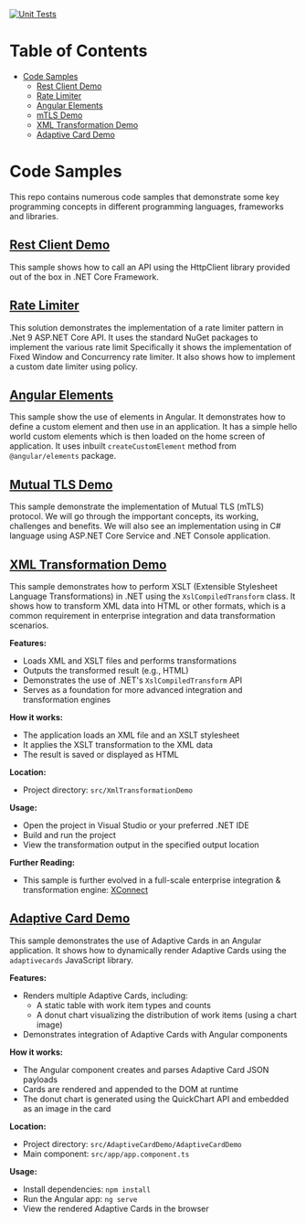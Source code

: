 [![Unit Tests](https://github.com/pravinchandankhede/codesamples/actions/workflows/dotnet.yml/badge.svg)](https://github.com/pravinchandankhede/codesamples/actions/workflows/dotnet.yml)

# Table of Contents
- [Code Samples](#code-samples)
  - [Rest Client Demo](#rest-client-demo)
  - [Rate Limiter](#rate-limiter)
  - [Angular Elements](#angular-elements)
  - [mTLS Demo](#mutual-tls-demo)
  - [XML Transformation Demo](#xml-transformation-demo)
  - [Adaptive Card Demo](#adaptive-card-demo)

# Code Samples
This repo contains numerous code samples that demonstrate some key programming concepts in different programming languages, frameworks and libraries.

## [Rest Client Demo](https://github.com/pravinchandankhede/codesamples/tree/main/src/HttpRestClientDemo)
This sample shows how to call an API using the HttpClient library provided out of the box in .NET Core Framework.

## [Rate Limiter](https://github.com/pravinchandankhede/codesamples/tree/main/src/RateLimitingSolution)
This solution demonstrates the implementation of a rate limiter pattern in .Net 9 ASP.NET Core API. It uses the standard NuGet packages to implement the various rate limit
Specifically it shows the implementation of Fixed Window and Concurrency rate limiter. It also shows how to implement a custom date limiter using policy.

## [Angular Elements](https://github.com/pravinchandankhede/codesamples/tree/main/src/AngularElements)
This sample show the use of elements in Angular. It demonstrates how to define a custom element and then use in an application. It has a simple hello world custom elements which is then loaded on the home screen of application. It uses inbuilt `createCustomElement` method from `@angular/elements` package.

## [Mutual TLS Demo](https://github.com/pravinchandankhede/codesamples/tree/main/src/MTLSDemo)
This sample demonstrate the implementation of Mutual TLS (mTLS) protocol. We will go through the impportant concepts, its working, challenges and benefits. We will also see an implementation using in C# language using ASP.NET Core Service and .NET Console application.

## [XML Transformation Demo](https://github.com/pravinchandankhede/codesamples/tree/main/src/XmlTransformationDemo)
This sample demonstrates how to perform XSLT (Extensible Stylesheet Language Transformations) in .NET using the `XslCompiledTransform` class. It shows how to transform XML data into HTML or other formats, which is a common requirement in enterprise integration and data transformation scenarios.

**Features:**
- Loads XML and XSLT files and performs transformations
- Outputs the transformed result (e.g., HTML)
- Demonstrates the use of .NET's `XslCompiledTransform` API
- Serves as a foundation for more advanced integration and transformation engines

**How it works:**
- The application loads an XML file and an XSLT stylesheet
- It applies the XSLT transformation to the XML data
- The result is saved or displayed as HTML

**Location:**
- Project directory: `src/XmlTransformationDemo`

**Usage:**
- Open the project in Visual Studio or your preferred .NET IDE
- Build and run the project
- View the transformation output in the specified output location

**Further Reading:**
- This sample is further evolved in a full-scale enterprise integration & transformation engine: [XConnect](https://github.com/pravinchandankhede/XConnect)

## [Adaptive Card Demo](https://github.com/pravinchandankhede/codesamples/tree/main/src/AdaptiveCardDemo)
This sample demonstrates the use of Adaptive Cards in an Angular application. It shows how to dynamically render Adaptive Cards using the `adaptivecards` JavaScript library.

**Features:**
- Renders multiple Adaptive Cards, including:
  - A static table with work item types and counts
  - A donut chart visualizing the distribution of work items (using a chart image)
- Demonstrates integration of Adaptive Cards with Angular components

**How it works:**
- The Angular component creates and parses Adaptive Card JSON payloads
- Cards are rendered and appended to the DOM at runtime
- The donut chart is generated using the QuickChart API and embedded as an image in the card

**Location:**
- Project directory: `src/AdaptiveCardDemo/AdaptiveCardDemo`
- Main component: `src/app/app.component.ts`

**Usage:**
- Install dependencies: `npm install`
- Run the Angular app: `ng serve`
- View the rendered Adaptive Cards in the browser
